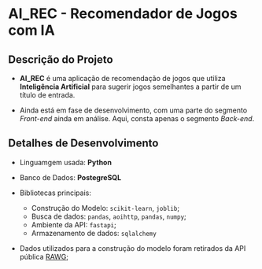 # AI_REC - Recomendador de Jogos com IA

## Descrição do Projeto

- **AI_REC** é uma aplicação de recomendação de jogos que utiliza **Inteligência Artificial** para sugerir jogos semelhantes a partir de um título de entrada.

- Ainda está em fase de desenvolvimento, com uma parte do segmento *Front-end* ainda em análise. Aqui, consta apenas o segmento *Back-end*.

## Detalhes de Desenvolvimento
- Linguamgem usada: **Python**

- Banco de Dados: **PostegreSQL**
   
- Bibliotecas principais: 
  - Construção do Modelo: `scikit-learn`, `joblib`;
  - Busca de dados: `pandas`, `aoihttp`, `pandas`, `numpy`;
  - Ambiente da API: `fastapi`;
  - Armazenamento de dados: `sqlalchemy`

- Dados utilizados para a construção do modelo foram retirados da API pública [RAWG](https://rawg.io/apidocs);